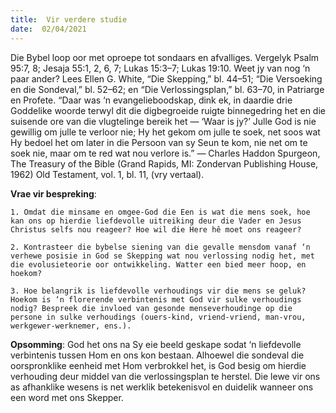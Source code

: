 ```yaml
---
title:  Vir verdere studie
date:  02/04/2021
---
```


Die Bybel loop oor met oproepe tot sondaars en afvalliges. Vergelyk Psalm 95:7, 8; Jesaja 55:1, 2, 6, 7; Lukas 15:3–7; Lukas 19:10. Weet jy van nog ‘n paar ander? Lees Ellen G. White, “Die Skepping,” bl. 44–51; “Die Versoeking en die Sondeval,” bl. 52–62; en “Die Verlossingsplan,” bl. 63–70, in Patriarge en Profete. “Daar was ‘n evangelieboodskap, dink ek, in daardie drie Goddelike woorde terwyl dit die digbegroeide ruigte binnegedring het en die suisende ore van die vlugtelinge bereik het — ‘Waar is jy?’ Julle God is nie gewillig om julle te verloor nie; Hy het gekom om julle te soek, net soos wat Hy bedoel het om later in die Persoon van sy Seun te kom, nie net om te soek nie, maar om te red wat nou verlore is.” — Charles Haddon Spurgeon, The Treasury of the Bible (Grand Rapids, MI: Zondervan Publishing House, 1962) Old Testament, vol. 1, bl. 11, (vry vertaal).

**Vrae vir bespreking**:

`1. Omdat die minsame en omgee-God die Een is wat die mens soek, hoe kan ons op hierdie liefdevolle uitreiking deur die Vader en Jesus Christus selfs nou reageer? Hoe wil die Here hê moet ons reageer? `

`2. Kontrasteer die bybelse siening van die gevalle mensdom vanaf ‘n verhewe posisie in God se Skepping wat nou verlossing nodig het, met die evolusieteorie oor ontwikkeling. Watter een bied meer hoop, en hoekom?`

`3. Hoe belangrik is liefdevolle verhoudings vir die mens se geluk? Hoekom is ‘n florerende verbintenis met God vir sulke verhoudings nodig? Bespreek die invloed van gesonde menseverhoudinge op die persone in sulke verhoudings (ouers-kind, vriend-vriend, man-vrou, werkgewer-werknemer, ens.).`

**Opsomming**: God het ons na Sy eie beeld geskape sodat ‘n liefdevolle verbintenis tussen Hom en ons kon bestaan. Alhoewel die sondeval die oorspronklike eenheid met Hom verbrokkel het, is God besig om hierdie verhouding deur middel van die verlossingsplan te herstel. Die lewe vir ons as afhanklike wesens is net werklik betekenisvol en duidelik wanneer ons een word met ons Skepper.